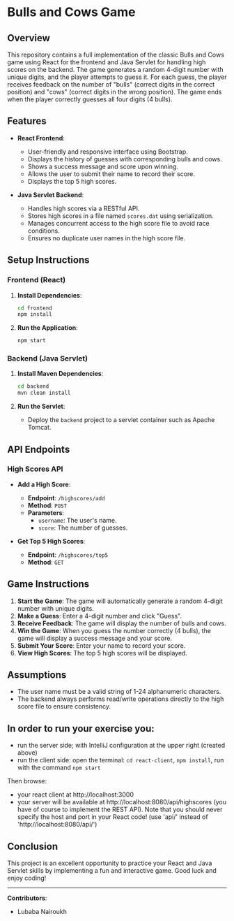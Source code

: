 

# Bulls and Cows Game

## Overview

This repository contains a full implementation of the classic Bulls and Cows game using React for the frontend and Java Servlet for handling high scores on the backend. The game generates a random 4-digit number with unique digits, and the player attempts to guess it. For each guess, the player receives feedback on the number of "bulls" (correct digits in the correct position) and "cows" (correct digits in the wrong position). The game ends when the player correctly guesses all four digits (4 bulls).

## Features

- **React Frontend**:
  - User-friendly and responsive interface using Bootstrap.
  - Displays the history of guesses with corresponding bulls and cows.
  - Shows a success message and score upon winning.
  - Allows the user to submit their name to record their score.
  - Displays the top 5 high scores.

- **Java Servlet Backend**:
  - Handles high scores via a RESTful API.
  - Stores high scores in a file named `scores.dat` using serialization.
  - Manages concurrent access to the high score file to avoid race conditions.
  - Ensures no duplicate user names in the high score file.


## Setup Instructions

### Frontend (React)

1. **Install Dependencies**:
   ```bash
   cd frontend
   npm install
   ```

2. **Run the Application**:
   ```bash
   npm start
   ```

### Backend (Java Servlet)

1. **Install Maven Dependencies**:
   ```bash
   cd backend
   mvn clean install
   ```

2. **Run the Servlet**:
   - Deploy the `backend` project to a servlet container such as Apache Tomcat.

## API Endpoints

### High Scores API

- **Add a High Score**:
  - **Endpoint**: `/highscores/add`
  - **Method**: `POST`
  - **Parameters**: 
    - `username`: The user's name.
    - `score`: The number of guesses.

- **Get Top 5 High Scores**:
  - **Endpoint**: `/highscores/top5`
  - **Method**: `GET`

## Game Instructions

1. **Start the Game**: The game will automatically generate a random 4-digit number with unique digits.
2. **Make a Guess**: Enter a 4-digit number and click "Guess".
3. **Receive Feedback**: The game will display the number of bulls and cows.
4. **Win the Game**: When you guess the number correctly (4 bulls), the game will display a success message and your score.
5. **Submit Your Score**: Enter your name to record your score.
6. **View High Scores**: The top 5 high scores will be displayed.

## Assumptions

- The user name must be a valid string of 1-24 alphanumeric characters.
- The backend always performs read/write operations directly to the high score file to ensure consistency.

## In order to run your exercise you:
* run the server side; with IntelliJ configuration at the upper right (created above)
* run the client side: open the terminal: `cd react-client`, `npm install`,  run with the command `npm start`

Then browse:
* your react client at http://localhost:3000
* your server will be available at http://localhost:8080/api/highscores (you have of course to implement the REST API).
  Note that you should never specify the host and port in your React code! (use 'api/' instead of 'http://localhost:8080/api/')



## Conclusion

This project is an excellent opportunity to practice your React and Java Servlet skills by implementing a fun and interactive game. Good luck and enjoy coding!

---

**Contributors**:
- Lubaba Nairoukh




